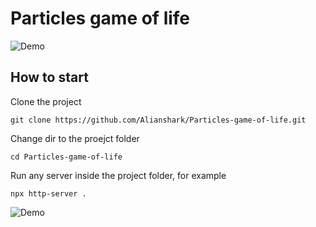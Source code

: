 # Particles game of life

![Demo](/Particles-game-of-life/img/out2.gif)

## How to start

Clone the project
```
git clone https://github.com/Alianshark/Particles-game-of-life.git
```

Change dir to the proejct folder
```
cd Particles-game-of-life
```

Run any server inside the project folder, for example
```
npx http-server .
```

![Demo](out.gif)

